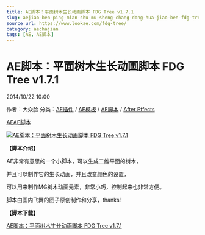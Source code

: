 ```yaml
---
title: AE脚本：平面树木生长动画脚本 FDG Tree v1.7.1
slug: aejiao-ben-ping-mian-shu-mu-sheng-chang-dong-hua-jiao-ben-fdg-tree-v1-7-1
source_url: https://www.lookae.com/fdg-tree/
category: aechajian
tags: [AE, AE脚本]
---
```

# AE脚本：平面树木生长动画脚本 FDG Tree v1.7.1

2014/10/22 10:00

作者：大众脸
分类：[AE插件](https://www.lookae.com/after-effects/aechajian/) / [AE模板](https://www.lookae.com/after-effects/other-after-effects/) / [AE脚本](https://www.lookae.com/after-effects/aescripts/) / [After Effects](https://www.lookae.com/after-effects/)

[AE](https://www.lookae.com/tag/ae/)[AE脚本](https://www.lookae.com/tag/ae%e8%84%9a%e6%9c%ac/)

[![AE脚本：平面树木生长动画脚本 FDG Tree v1.7.1](https://www.lookae.com/wp-content/uploads/2014/10/FDG-Tree.jpg "AE脚本：平面树木生长动画脚本 FDG Tree v1.7.1-LookAE.com")](https://www.lookae.com/wp-content/uploads/2014/10/FDG-Tree.jpg)

**【脚本介绍】**

AE非常有意思的一个小脚本，可以生成二维平面的树木，

并且可以制作它的生长动画，并且改变颜色的设置，

可以用来制作MG树木动画元素，非常小巧，控制起来也非常方便。

脚本由国内飞舞的团子原创制作和分享，thanks!

**【脚本下载】**

[AE脚本：平面树木生长动画脚本 FDG Tree v1.7.1](https://www.400gb.com/file/76519301)
